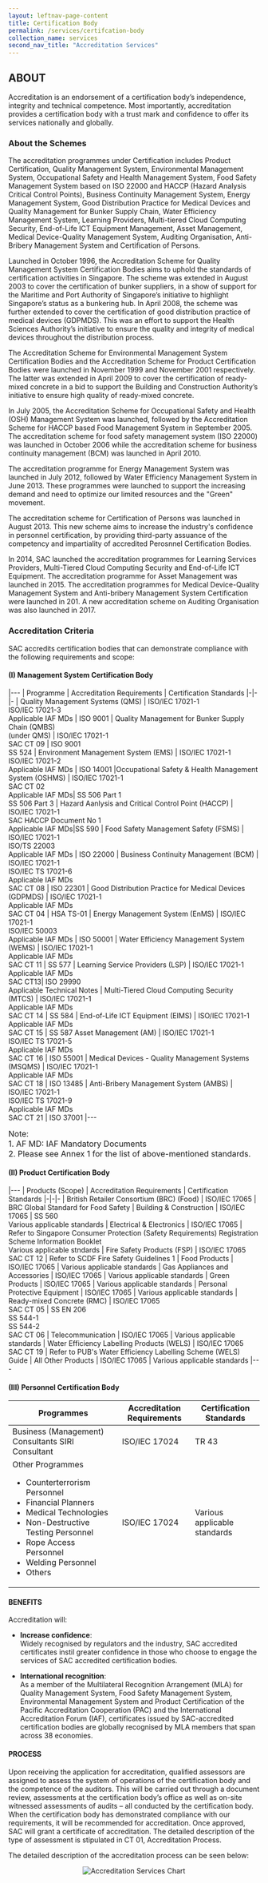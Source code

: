 ```yaml
---
layout: leftnav-page-content
title: Certification Body
permalink: /services/certifcation-body
collection_name: services
second_nav_title: "Accreditation Services"
---
```

## ABOUT

Accreditation is an endorsement of a certification body’s independence, integrity and technical competence. Most importantly, accreditation provides a certification body with a trust mark and confidence to offer its services nationally and globally.

### About the Schemes

The accreditation programmes under Certification includes Product Certification, Quality Management System, Environmental Management System, Occupational Safety and Health Management System, Food Safety Management System based on ISO 22000 and HACCP (Hazard Analysis Critical Control Points), Business Continuity Management System, Energy Management System, Good Distribution Practice for Medical Devices and Quality Management for Bunker Supply Chain, Water Efficiency Management System, Learning Providers, Multi-tiered Cloud Computing Security, End-of-Life ICT Equipment Management, Asset Management, Medical Device-Quality Management System, Auditing Organisation, Anti-Bribery Management System and Certification of Persons.
 
Launched in October 1996, the Accreditation Scheme for Quality Management System Certification Bodies aims to uphold the standards of certification activities in Singapore. The scheme was extended in August 2003 to cover the certification of bunker suppliers, in a show of support for the Maritime and Port Authority of Singapore’s initiative to highlight Singapore’s status as a bunkering hub. In April 2008, the scheme was further extended to cover the certification of good distribution practice of medical devices (GDPMDS). This was an effort to support the Health Sciences Authority’s initiative to ensure the quality and integrity of medical devices throughout the distribution process.
 
The Accreditation Scheme for Environmental Management System Certification Bodies and the Accreditation Scheme for Product Certification Bodies were launched in November 1999 and November 2001 respectively. The latter was extended in April 2009 to cover the certification of ready-mixed concrete in a bid to support the Building and Construction Authority’s initiative to ensure high quality of ready-mixed concrete.
 
In July 2005, the Accreditation Scheme for Occupational Safety and Health (OSH) Management System was launched, followed by the Accreditation Scheme for HACCP based Food Management System in September 2005. The accreditation scheme for food safety management system (ISO 22000) was launched in October 2006 while the accreditation scheme for business continuity management (BCM) was launched in April 2010.
 
The accreditation programme for Energy Management System was launched in July 2012, followed by Water Efficiency Management System in June 2013. These programmes were launched to support the increasing demand and need to optimize our limited resources and the "Green" movement.
 
The accreditation scheme for Certification of Persons was launched in August 2013. This new scheme aims to increase the industry's confidence in personnel certification, by providing third-party assuance of the competency and impartiality of accredited Perosnnel Certification Bodies.
 
In 2014, SAC launched the accreditation programmes for Learning Services Providers, Multi-Tiered Cloud Computing Security and End-of-Life ICT Equipment. The accreditation programme for Asset Management was launched in 2015. The accreditation programmes for Medical Device-Quality Management System and Anti-bribery Management System Certification were launched in 201. A new accreditation scheme on Auditing Organisation was also launched in 2017.

### Accreditation Criteria

SAC accredits certification bodies that can demonstrate compliance with the following requirements and scope:

#### (I) Management System Certification Body

|---
| Programme | Accreditation Requirements | Certification Standards 
|-|-|-
| Quality Management Systems (QMS) | ISO/IEC 17021-1<br/>ISO/IEC 17021-3<br/>Applicable IAF MDs | ISO 9001
| Quality Management for Bunker Supply Chain (QMBS)<br/>(under QMS) | ISO/IEC 17021-1<br/>SAC CT 09 | ISO 9001<br/>SS 524
| Environment Management System (EMS) | ISO/IEC 17021-1<br/>ISO/IEC 17021-2<br/>Applicable IAF MDs | ISO 14001
|Occupational Safety & Health Management System (OSHMS) | ISO/IEC 17021-1<br/>SAC CT 02<br/>Applicable IAF MDs| SS 506 Part 1<br/>SS 506 Part 3
| Hazard Aanlysis and Critical Control Point (HACCP) | ISO/IEC 17021-1<br/>SAC HACCP Document No 1<br/>Applicable IAF MDs|SS 590
| Food Safety Management Safety (FSMS) | ISO/IEC 17021-1<br/>ISO/TS 22003<br/>Applicable IAF MDs | ISO 22000
| Business Continuity Management (BCM) | ISO/IEC 17021-1<br/>ISO/IEC TS 17021-6<br/>Applicable IAF MDs<br/>SAC CT 08 | ISO 22301
| Good Distribution Practice for Medical Devices (GDPMDS) | ISO/IEC 17021-1<br/>Applicable IAF MDs<br/>SAC CT 04 | HSA TS-01 
| Energy Management System (EnMS) | ISO/IEC 17021-1<br/>ISO/IEC 50003<br/>Applicable IAF MDs | ISO 50001
| Water Efficiency Management System (WEMS) | ISO/IEC 17021-1<br/>Applicable IAF MDs<br/>SAC CT 11 | SS 577
| Learning Service Providers (LSP) | ISO/IEC 17021-1<br/>Applicable IAF MDs<br/>SAC CT13| ISO 29990<br/>Applicable Technical Notes 
| Multi-Tiered Cloud Computing Security (MTCS) | ISO/IEC 17021-1<br/>Applicable IAF MDs <br/>SAC CT 14 | SS 584
| End-of-Life ICT Equipment (EIMS) | ISO/IEC 17021-1<br/>Applicable IAF MDs<br/>SAC CT 15 | SS 587 
Asset Management (AM) | ISO/IEC 17021-1<br/>ISO/IEC TS 17021-5<br/>Applicable IAF MDs <br/>SAC CT 16 | ISO 55001 
| Medical Devices - Quality Management Systems (MSQMS) | ISO/IEC 17021-1<br/>Applicable IAF MDs<br/>SAC CT 18 | ISO 13485 
| Anti-Bribery Management System (AMBS) | ISO/IEC 17021-1<br/>ISO/IEC TS 17021-9<br/>Applicable IAF MDs<br/>SAC CT 21 | ISO 37001
|---

<p style="font-size:1rem; margin-top:0;">Note:<br/>1. AF MD: IAF Mandatory Documents <br/>2. Please see Annex 1 for the list of above-mentioned standards.</p>


#### (II) Product Certification Body

|---
| Products (Scope) | Accreditation Requirements | Certification Standards 
|-|-|-
| British Retailer Consortium (BRC) (Food) | ISO/IEC 17065 | BRC Global Standard for Food Safety
| Building & Construction | ISO/IEC 17065 | SS 560<br/>Various applicable standards
| Electrical & Electronics | ISO/IEC 17065 | Refer to Singapore Consumer Protection (Safety Requirements) Registration Scheme Information Booklet<br/>Various applicable stndards
| Fire Safety Products (FSP) | ISO/IEC 17065<br/>SAC CT 12 | Refer to SCDF Fire Safety Guidelines 1
| Food Products | ISO/IEC 17065 | Various applicable standards
| Gas Appliances and Accessories | ISO/IEC 17065 | Various applicable standards
| Green Products | ISO/IEC 17065 | Various applicable standards
| Personal Protective Equipment | ISO/IEC 17065 | Various applicable standards
| Ready-mixed Concrete (RMC) | ISO/IEC 17065<br/>SAC CT 05 | SS EN 206<br/>SS 544-1<br/>SS 544-2<br/>SAC CT 06
| Telecommunication | ISO/IEC 17065 | Various applicable standards
| Water Efficiency Labelling Products (WELS) | ISO/IEC 17065<br/>SAC CT 19 | Refer to PUB's Water Efficiency Labelling Scheme (WELS) Guide 
| All Other Products | ISO/IEC 17065 | Various applicable standards
|---

#### (III) Personnel Certification Body
<table>
 <thead>
  <tr>
   <th>Programmes</th>
   <th>Accreditation Requirements</th>
   <th>Certification Standards</th>
  </tr>
 </thead>
  <tbody>
   <tr>
    <td>Business (Management) Consultants SIRI Consultant</td>
    <td>ISO/IEC 17024</td>
    <td>TR 43</td>
   </tr>
    <tr>
      <td>
       Other Programmes 
        <ul>
         <li>Counterterrorism Personnel</li>
         <li>Financial Planners</li>
         <li>Medical Technologies</li>
         <li>Non-Destructive Testing Personnel</li>
         <li>Rope Access Personnel</li>
         <li>Welding Personnel</li>
         <li>Others</li>
        </ul>
      </td>
      <td>ISO/IEC 17024</td>
      <td>Various applicable standards</td>
    </tr>
  </tbody>
</table>

#### BENEFITS
Accreditation will:

* **Increase confidence**:  
Widely recognised by regulators and the industry, SAC accredited certificates instil greater confidence  in those who choose to engage the services of SAC accredited certification bodies. 

* **International recognition**:  
As a member of the Multilateral Recognition Arrangement (MLA) for Quality Management System, Food Safety Management System, Environmental Management System and Product Certification of the Pacific Accreditation Cooperation (PAC) and the International Accreditation Forum (IAF), certificates issued by SAC-accredited certification bodies are globally recognised by MLA members that span across 38 economies. 

#### PROCESS
Upon receiving the application for accreditation, qualified assessors are assigned to assess the system of operations of the certification body and the competence of the auditors. This will be carried out through a document review, assessments at the certification body’s office as well as on-site witnessed assessments of audits – all conducted by the certification body. When the certification body has demonstrated compliance with our requirements, it will be recommended for accreditation. Once approved, SAC will grant a certificate of accreditation. The detailed description of the type of assessment is stipulated in CT 01, Accreditation Process.  
 
The detailed description of the accreditation process can be seen below: 
<div style="display:block;text-align:center;">
 <img src="/images/services/accreditation_process.png" alt="Accreditation Services Chart" style="width:auto;max-width:100%;"/>
</div> 
